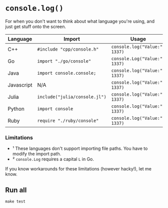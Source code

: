# `console.log()`

For when you don't want to think about what language you're using, and just get stuff onto the screen.

| Language   | Import                        | Usage                         |   |
|------------|-------------------------------|-------------------------------|---|
| C++        | `#include "cpp/console.h"`    | `console.log("Value:", 1337)` |   |
| Go         | `import "./go/console"`       | `console.Log("Value:", 1337)` | ¹ |
| Java       | `import console.console;`     | `console.log("Value:", 1337)` | ² |
| Javascript | N/A                           | `console.log("Value:", 1337)` |   |
| Julia      | `include("julia/console.jl")` | `console.log("Value:", 1337)` |   |
| Python     | `import console`              | `console.log("Value:", 1337)` | ¹ |
| Ruby       | `require "./ruby/console"`    | `console.log("Value:", 1337)` |   |

### Limitations

- ¹ These languages don't support importing file paths. You have to modify the import path.
- ² `console.Log` requires a capital `L` in Go.

If you know workarounds for these limitations (however hacky!), let me know.

## Run all

```
make test
```
